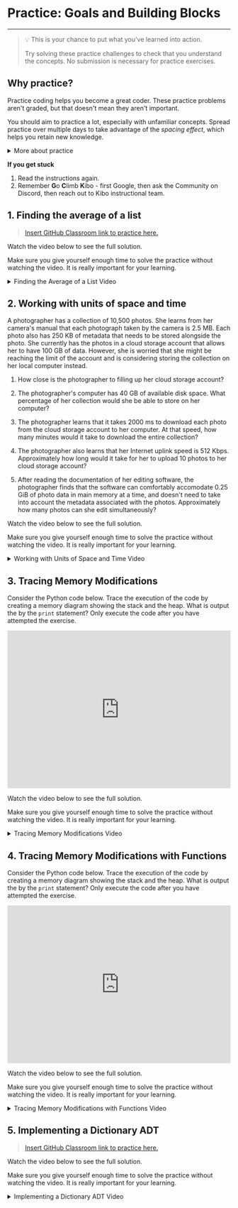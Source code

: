 # Practice: Goals and Building Blocks 

---

> 💡 This is your chance to put what you’ve learned into action.
>
> Try solving these practice challenges to check that you understand the concepts.
> No submission is necessary for practice exercises.

## Why practice?

Practice coding helps you become a great coder. These practice problems aren't
graded, but that doesn't mean they aren't important.

You should aim to practice a lot, especially with unfamiliar concepts. Spread practice over multiple days to take advantage of the _spacing effect_, which helps you retain new knowledge.

<details><summary>More about practice</summary>

Practice helps you understand what you know, and what you don't know. It can be easy to trick yourself into thinking you understand something when you
do not -- or that you don't understand when you do. Practicing by writing code
or debugging code will help you find out what you really understand, and where
you are still confused.

Practice helps build confidence in your coding. The more programs you write, and
the more problems you solve, the more you learn that you are a capable coder and
problem-solver.

Practice doesn't always feel good - sometimes you'll be stumped! But, practice
shouldn't feel super frustrating either. If you find yourself getting angry at
yourself or the code, it's a good time to take a break and ask for help. 

The **solutions** to each challenge are available, and you can view a video of the solution below each challenge.

* Try to go through the whole challenge without using the solution.
* If you can’t do the challenge without looking the solution, it means you don’t understand the material well enough yet.
* Try the next practice challenges without looking at the solution. If you need more practice challenges, reach out on Discord.

</details>

<aside>

**If you get stuck**
1. Read the instructions again.
2. Remember **G**o **C**limb **K**ibo - first Google, then ask the Community on Discord, then reach out to Kibo instructional team.

</aside>

## 1. Finding the average of a list

> [Insert GitHub Classroom link to practice here.](https://github.com/kiboschool/list-avg)

Watch the video below to see the full solution.

Make sure you give yourself enough time to solve the practice without watching the video. It is really important for your learning.

<details><summary>Finding the Average of a List Video</summary>

> VIDEO. Solution video.

</details>

## 2. Working with units of space and time

A photographer has a collection of 10,500 photos. She learns from her camera's manual that each photograph taken by the camera is 2.5 MB. Each photo also has 250 KB of metadata that needs to be stored alongside the photo. She currently has the photos in a cloud storage account that allows her to have 100 GB of data. However, she is worried that she might be reaching the limit of the account and is considering storing the collection on her local computer instead.

1. How close is the photographer to filling up her cloud storage account?

2. The photographer's computer has 40 GB of available disk space. What percentage of her collection would she be able to store on her computer?

3. The photographer learns that it takes 2000 ms to download each photo from the cloud storage account to her computer. At that speed, how many minutes would it take to download the entire collection?

4. The photographer also learns that her Internet uplink speed is 512 Kbps. Approximately how long would it take for her to upload 10 photos to her cloud storage account?

5. After reading the documentation of her editing software, the photographer finds that the software can comfortably accomodate 0.25 GiB of photo data in main memory at a time, and doesn't need to take into account the metadata associated with the photos. Approximately how many photos can she edit simultaneously?

Watch the video below to see the full solution.

Make sure you give yourself enough time to solve the practice without watching the video. It is really important for your learning.

<details><summary>Working with Units of Space and Time Video</summary>

> VIDEO. Solution video.

</details>

## 3. Tracing Memory Modifications

Consider the Python code below. Trace the execution of the code by creating a memory diagram showing the stack and the heap. What is output the by the `print` statement? Only execute the code after you have attempted the exercise.

<iframe src="https://trinket.io/embed/python/3d20d411fa" width="100%" height="356" frameborder="0" marginwidth="0" marginheight="0" allowfullscreen></iframe>

Watch the video below to see the full solution.

Make sure you give yourself enough time to solve the practice without watching the video. It is really important for your learning.

<details><summary>Tracing Memory Modifications Video</summary>

> VIDEO. Solution video.

</details>

## 4. Tracing Memory Modifications with Functions

Consider the Python code below. Trace the execution of the code by creating a memory diagram showing the stack and the heap. What is output the by the `print` statement? Only execute the code after you have attempted the exercise.

<iframe src="https://trinket.io/embed/python/5a6d5ad261" width="100%" height="356" frameborder="0" marginwidth="0" marginheight="0" allowfullscreen></iframe>

Watch the video below to see the full solution.

Make sure you give yourself enough time to solve the practice without watching the video. It is really important for your learning.

<details><summary>Tracing Memory Modifications with Functions Video</summary>

> VIDEO. Solution video.

</details>

## 5. Implementing a Dictionary ADT

> [Insert GitHub Classroom link to practice here.](https://github.com/kiboschool/dict-adt)

Watch the video below to see the full solution.

Make sure you give yourself enough time to solve the practice without watching the video. It is really important for your learning.

<details><summary>Implementing a Dictionary ADT Video</summary>

> VIDEO. Solution video.

</details>
